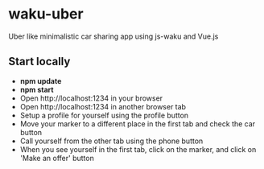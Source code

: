 # waku-uber

Uber like minimalistic car sharing app using js-waku and Vue.js

## Start locally 
- **npm update**
- **npm start**
- Open http://localhost:1234 in your browser
- Open http://localhost:1234 in another browser tab
- Setup a profile for yourself using the profile button
- Move your marker to a different place in the first tab and check the car button
- Call yourself from the other tab using the phone button
- When you see yourself in the first tab, click on the marker, and click on 'Make an offer' button

